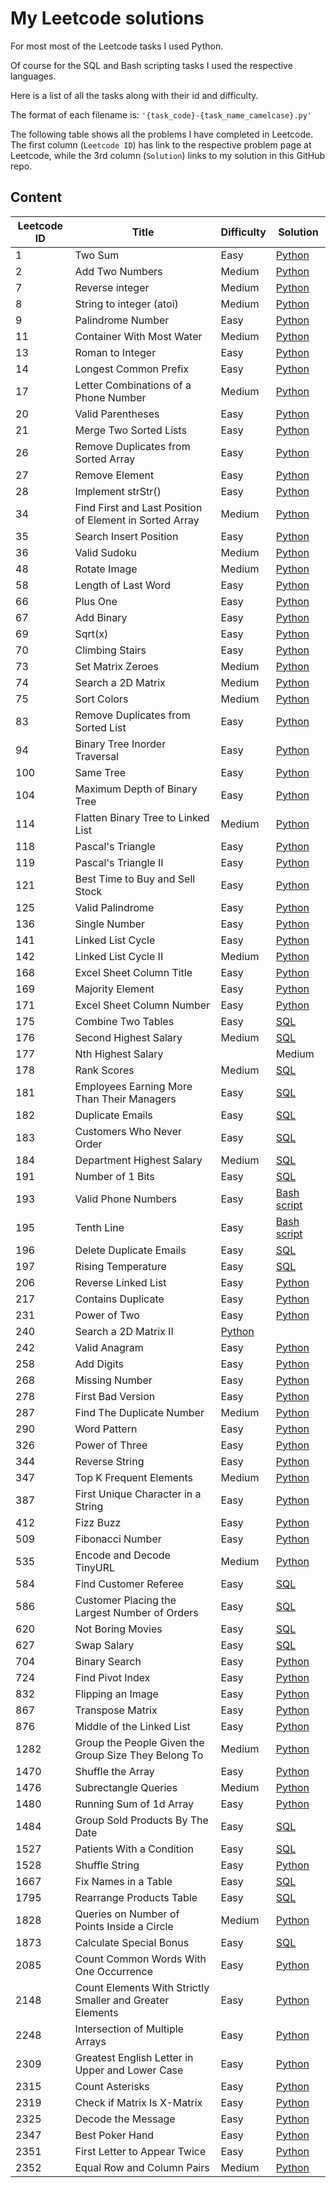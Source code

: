 # My Leetcode solutions

For most most of the Leetcode tasks I used Python.

Of course for the SQL and Bash scripting tasks I used the respective languages.

Here is a list of all the tasks along with their id and difficulty.

The format of each filename is: `'{task_code}-{task_name_camelcase}.py'`

The following table shows all the problems I have completed in Leetcode.
The first column (`Leetcode ID`) has link to the respective problem page at Leetcode, while the 3rd column (`Solution`) links to my solution in this GitHub repo.

## Content

| Leetcode ID | Title                                 | Difficulty | Solution |
| ----------- | ------------------------------------  |----------- |----------|
| 1  | Two Sum                               | Easy   | [Python](./code/1-TwoSum.py)
| 2  | Add Two Numbers                       | Medium | [Python](./code/2-AddTwoNumbers.py)
| 7  | Reverse integer                       | Medium | [Python](./code/7-ReverseInteger.py)
| 8  | String to integer (atoi)              | Medium | [Python](./code/8-StringToInteger(atoi).py)
| 9  | Palindrome Number                     | Easy   | [Python](./code/9-PalindromeNumber.py)
| 11 | Container With Most Water             | Medium | [Python](./code/11-ContainerWithMostWater.py)
| 13 | Roman to Integer                      | Easy   | [Python](./code/13-RomanToInteger.py)
| 14 | Longest Common Prefix                 | Easy   | [Python](./code/14-LongestCommonPrefix.py)
| 17 | Letter Combinations of a Phone Number | Medium | [Python](./code/17-LetterCombinationsOfAPhoneNumber.py) 
| 20 | Valid Parentheses                     | Easy   | [Python](./code/20-ValidParentheses.py)
| 21 | Merge Two Sorted Lists                | Easy   | [Python](./code/21-MergeTwoSortedLists.py)
| 26 | Remove Duplicates from Sorted Array   | Easy   | [Python](./code/26-RemoveDuplicatesFromSortedArray.py)
| 27 | Remove Element                        | Easy   | [Python](./code/27-RemoveElement.py)
| 28 | Implement strStr()                    | Easy   | [Python](./code/28-strStr().py)
| 34 | Find First and Last Position of Element in Sorted Array| Medium| [Python](./code/34-FindFirstAndLastPositionOfElementInSortedArray.py)
| 35 | Search Insert Position| Easy | [Python](./code/35-SearchInsertPosition.py)
| 36 | Valid Sudoku | Medium | [Python](./code/36-ValidSudoku.py)
| 48 | Rotate Image | Medium | [Python](./code/48-RotateImage.py)
| 58 | Length of Last Word | Easy | [Python](./code/58-LengthOfLastWord.py)
| 66 | Plus One  | Easy | [Python](./code/66-PlusOne.py)
| 67 | Add Binary| Easy | [Python](./code/67-AddBinary.py)
| 69 | Sqrt(x)   | Easy | [Python](./code/69-Sqrt(x).py)
| 70 | Climbing Stairs | Easy | [Python](./code/70-ClimbingStairs.py)
| 73 | Set Matrix Zeroes| Medium | [Python](./code/73-SetMatrixZeroes.py)
| 74 | Search a 2D Matrix | Medium | [Python](./code/74-SearchA2DMatrix.py)
| 75 | Sort Colors | Medium | [Python](./code/75-SortColors.py)
| 83 | Remove Duplicates from Sorted List | Easy | [Python](./code/83-RemoveDuplicatesFromSortedList.py)
| 94 | Binary Tree Inorder Traversal | Easy | [Python](./code/94-BinaryTreeInorderTraversal.py) 
| 100| Same Tree | Easy | [Python](./code/100-SameTree.py)
| 104| Maximum Depth of Binary Tree| Easy | [Python](./code/104-MaxDepthOfBinaryTree.py)
| 114| Flatten Binary Tree to Linked List | Medium | [Python](./code/114-FlattenBinaryTreeToLinkedList.py)
| 118| Pascal's Triangle | Easy | [Python](./code/118-PascalTriangle.py)
| 119| Pascal's Triangle II | Easy | [Python](./code/119-PascalTriangleII.py)
| 121| Best Time to Buy and Sell Stock | Easy| [Python](./code/121-BestTimeToBuyAndSellStock.py)
| 125| Valid Palindrome | Easy | [Python](./code/125-ValidPalindrome.py)
| 136| Single Number | Easy | [Python](./code/136-SingleNumber.py)
| 141| Linked List Cycle | Easy | [Python](./code/141-LinkedListCycle.py)
| 142| Linked List Cycle II | Medium | [Python](./code/142-LinkedListCycleII.py)
| 168| Excel Sheet Column Title | Easy | [Python](./code/168-ExcelSheetColumnTitle.py)
| 169| Majority Element | Easy | [Python](./code/169-MajorityElement.py)
| 171| Excel Sheet Column Number | Easy | [Python](./code/171-ExcelSheetColumnNumber.py)
| 175| Combine Two Tables | Easy | [SQL](./code/175-CombineTwoTables.sql)
| 176| Second Highest Salary | Medium | [SQL](./code/176-SecondHighestSalary.sql)
| 177| Nth Highest Salary | | Medium | [SQL](./code/177-NthHighestSalary.sql)
| 178| Rank Scores | Medium | [SQL](./code/178-RankScores.sql)
| 181| Employees Earning More Than Their Managers | Easy | [SQL](./code/181-EmployeesEarningMoreThanTheirManagers.sql)
| 182| Duplicate Emails | Easy | [SQL](./code/182-DuplicateEmails.sql)
| 183| Customers Who Never Order | Easy | [SQL](./code/183-CustomersWhoNeverOrder.sql)
| 184| Department Highest Salary | Medium | [SQL](./code/184-DepartmentHighestSalary.sql)
| 191| Number of 1 Bits | Easy | [SQL](./code/191-NumberOfOneBits.py)
| 193| Valid Phone Numbers | Easy | [Bash script](./code/193-ValidPhoneNumbers.sh)
| 195| Tenth Line | Easy | [Bash script](./code/195-TenthLine.sh)
| 196| Delete Duplicate Emails | Easy |  [SQL](./code/196-DeleteDuplicateEmails.sql)
| 197| Rising Temperature | Easy | [SQL](./code/197-RisingTemperature.sql)
| 206| Reverse Linked List| Easy | [Python](./code/206-ReverseLinkedList.py)
| 217| Contains Duplicate | Easy | [Python](./code/217-ContainsDuplicate.py)
| 231| Power of Two | Easy | [Python](./code/231-PowerOfTwo.py)
| 240| Search a 2D Matrix II| [Python](./code/240-SearchA2DMatrixII.py)
| 242| Valid Anagram | Easy | [Python](./code/242-ValidAnagram.py) 
| 258| Add Digits | Easy | [Python](./code/258-AddDigits.py)
| 268| Missing Number | Easy | [Python](./code/268-MissingNumber.py)
| 278| First Bad Version | Easy | [Python](./code/278-FirstBadVersion.py)
| 287| Find The Duplicate Number | Medium | [Python](./code/287-FindDuplicateNumber.py)
| 290| Word Pattern | Easy | [Python](./code/290-WordPattern.py)
| 326| Power of Three | Easy | [Python](./code/326-PowerOfThree.py)
| 344| Reverse String | Easy | [Python](./code/344-ReverseString.py)
| 347| Top K Frequent Elements | Medium | [Python](./code/347-TopKFrequentElements.py)
| 387| First Unique Character in a String | Easy | [Python](./code/387-FirstUniqueCharacterInAString.py)
| 412| Fizz Buzz | Easy | [Python](./code/412-FizzBuzz.py)
| 509| Fibonacci Number| Easy | [Python](./code/509-FibonacciNumber.py)
| 535| Encode and Decode TinyURL | Medium | [Python](./code/535-EncodeAndDecodeTinyURL.py)
| 584| Find Customer Referee | Easy | [SQL](./code/584-FindCustomerReferee.sql)
| 586| Customer Placing the Largest Number of Orders | Easy | [SQL](./code/586-CustomerPlacingTheLargestNumberOfOrders.sql)
| 620| Not Boring Movies | Easy | [SQL](./code/620-NotBoringMovies.sql)
| 627| Swap Salary | Easy | [SQL](./code/627-SwapSalary.sql)
| 704| Binary Search | Easy | [Python](./code/704-BinarySearch.py)
| 724| Find Pivot Index | Easy | [Python](./code/724-FindPivotIndex.py)
| 832| Flipping an Image | Easy | [Python](./code/832-FlippingAnImage.py)
| 867| Transpose Matrix | Easy | [Python](./code/867-TransposeMatrix.py)
| 876| Middle of the Linked List | Easy | [Python](./code/876-MiddleOfTheLinkedlist.py)
| 1282| Group the People Given the Group Size They Belong To | Medium | [Python](./code/1282-GroupThePeopleGivenTheGroupSizeTheyBelongTo.py)
| 1470| Shuffle the Array| Easy | [Python](./code/1470-ShuffleTheArray.py)
| 1476| Subrectangle Queries | Medium | [Python](./code/1476-SubrectangleQueries.py)
| 1480| Running Sum of 1d Array | Easy | [Python](./code/1480-RunningSumOf1DArray.py)
| 1484| Group Sold Products By The Date | Easy | [SQL](./code/1484-GroupSoldProductsByTheDate.sql)
| 1527| Patients With a Condition | Easy | [SQL](./code/1527-PatientsWithACondition.sql)
| 1528| Shuffle String | Easy | [Python](./code/1528-ShuffleString.py)
| 1667| Fix Names in a Table | Easy | [SQL](./code/1667-FixNamesInATable.sql)
| 1795| Rearrange Products Table | Easy | [SQL](./code/1795-RearrangeProductsTable.sql)
| 1828| Queries on Number of Points Inside a Circle | Medium | [Python](./code/1828-QueriesOnNumberOfPointsInsideACircle.py)
| 1873| Calculate Special Bonus | Easy | [SQL](./code/1873-CalculateSpecialBonus.sql)
| 2085| Count Common Words With One Occurrence | Easy | [Python](./code/2085-CountCommonWordsWithOneOccurrence.py)
| 2148| Count Elements With Strictly Smaller and Greater Elements | Easy | [Python](./code/2148-CountElementsWithSmallerAndGreater.py)
| 2248| Intersection of Multiple Arrays | Easy | [Python](./code/2248-IntersectionOfMultipleArrays.py)
| 2309| Greatest English Letter in Upper and Lower Case | Easy | [Python](./code/2309-GreatesEnglishLetterInUpperAndLowerCase.py)
| 2315| Count Asterisks | Easy | [Python](./code/2315-CountAsterisks.py)
| 2319| Check if Matrix Is X-Matrix | Easy | [Python](./code/2319-CheckIfMatrixIsX-Matrix.py)
| 2325| Decode the Message | Easy | [Python](./code/2325-DecodeTheMessage.py)
| 2347| Best Poker Hand | Easy | [Python](./code/2347-BestPokerHand.py)
| 2351| First Letter to Appear Twice | Easy | [Python](./code/2351-FirstLetterToAppearTwice.py)
| 2352| Equal Row and Column Pairs | Medium | [Python](./code/2352-EqualRowAndColumnPairs.py)